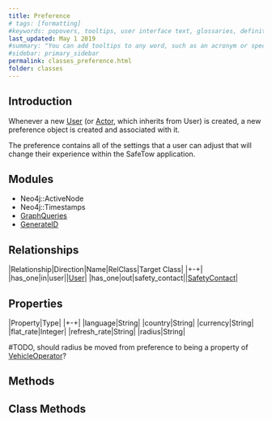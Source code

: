 ```yaml
---
title: Preference
# tags: [formatting]
#keywords: popovers, tooltips, user interface text, glossaries, definitions
last_updated: May 1 2019
#summary: "You can add tooltips to any word, such as an acronym or specialized term. Tooltips work well for glossary definitions, because you don't have to keep repeating the definition, nor do you assume the reader already knows the word's meaning."
#sidebar: primary_sidebar
permalink: classes_preference.html
folder: classes
---
```


## Introduction

Whenever a new [User](/classes_user.html) (or [Actor](/classes_actor.html), which inherits from User) is created, a new preference object is created and associated with it.

The preference contains all of the settings that a user can adjust that will change their experience within the SafeTow application.

## Modules

* Neo4j::ActiveNode
* Neo4j::Timestamps
* [GraphQueries](/modules_graph_queries.html)
* [GenerateID](/modules_generate_id.html)

## Relationships

|Relationship|Direction|Name|RelClass|Target Class|
|+-+|
|has_one|in|user||[User](/classes_user.html)|
|has_one|out|safety_contact||[SafetyContact](/classes_safety_contact.html)|

## Properties

|Property|Type|
|+-+|
|language|String|
|country|String|
|currency|String|
|flat_rate|Integer|
|refresh_rate|String|
|radius|String|

\#TODO, should radius be moved from preference to being a property of [VehicleOperator](/classes_vehicle_operator.html)?

## Methods

## Class Methods
